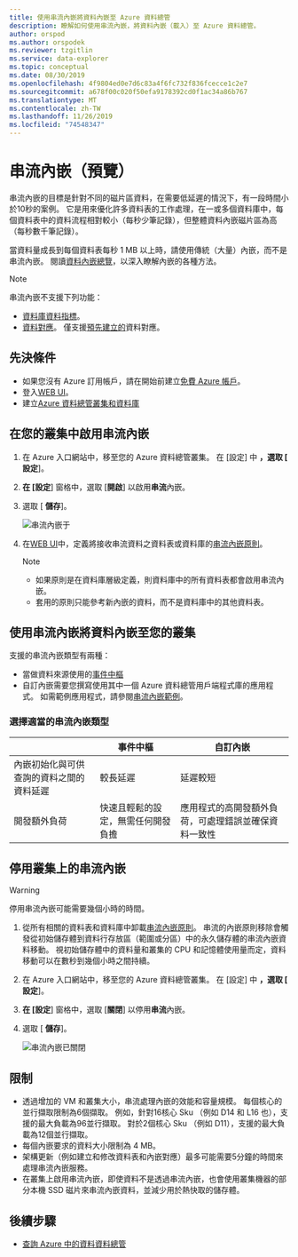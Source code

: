 ```yaml
---
title: 使用串流內嵌將資料內嵌至 Azure 資料總管
description: 瞭解如何使用串流內嵌，將資料內嵌（載入）至 Azure 資料總管。
author: orspod
ms.author: orspodek
ms.reviewer: tzgitlin
ms.service: data-explorer
ms.topic: conceptual
ms.date: 08/30/2019
ms.openlocfilehash: 4f9804ed0e7d6c83a4f6fc732f836fcecce1c2e7
ms.sourcegitcommit: a678f00c020f50efa9178392cd0f1ac34a86b767
ms.translationtype: MT
ms.contentlocale: zh-TW
ms.lasthandoff: 11/26/2019
ms.locfileid: "74548347"
---
```

# <a name="streaming-ingestion-preview"></a>串流內嵌（預覽）

串流內嵌的目標是針對不同的磁片區資料，在需要低延遲的情況下，有一段時間小於10秒的案例。 它是用來優化許多資料表的工作處理，在一或多個資料庫中，每個資料表中的資料流程相對較小（每秒少筆記錄），但整體資料內嵌磁片區為高（每秒數千筆記錄）。

當資料量成長到每個資料表每秒 1 MB 以上時，請使用傳統（大量）內嵌，而不是串流內嵌。 閱讀[資料內嵌總覽](/azure/data-explorer/ingest-data-overview)，以深入瞭解內嵌的各種方法。

> [!NOTE]
> 串流內嵌不支援下列功能：
> * [資料庫資料指標](/azure/kusto/management/databasecursor)。
> * [資料對應](/azure/kusto/management/mappings)。 僅支援[預先建立的](/azure/kusto/management/tables#create-ingestion-mapping)資料對應。 

## <a name="prerequisites"></a>先決條件

* 如果您沒有 Azure 訂用帳戶，請在開始前建立[免費 Azure 帳戶](https://azure.microsoft.com/free/)。
* 登入[WEB UI](https://dataexplorer.azure.com/)。
* 建立[Azure 資料總管叢集和資料庫](create-cluster-database-portal.md)

## <a name="enable-streaming-ingestion-on-your-cluster"></a>在您的叢集中啟用串流內嵌

1. 在 Azure 入口網站中，移至您的 Azure 資料總管叢集。 在 [設定] 中 **，選取 [** **設定**]。 
1. **在 [設定**] 窗格中，選取 [**開啟**] 以啟用**串流**內嵌。
1. 選取 [ **儲存**]。
 
    ![串流內嵌于](media/ingest-data-streaming/streaming-ingestion-on.png)
 
1. 在[WEB UI](https://dataexplorer.azure.com/)中，定義將接收串流資料之資料表或資料庫的[串流內嵌原則](/azure/kusto/concepts/streamingingestionpolicy)。 

    > [!NOTE]
    > * 如果原則是在資料庫層級定義，則資料庫中的所有資料表都會啟用串流內嵌。
    > * 套用的原則只能參考新內嵌的資料，而不是資料庫中的其他資料表。

## <a name="use-streaming-ingestion-to-ingest-data-to-your-cluster"></a>使用串流內嵌將資料內嵌至您的叢集

支援的串流內嵌類型有兩種：

* 當做資料來源使用的[事件中樞](/azure/data-explorer/ingest-data-event-hub)
* 自訂內嵌需要您撰寫使用其中一個 Azure 資料總管用戶端程式庫的應用程式。 如需範例應用程式，請參閱[串流內嵌範例](https://github.com/Azure/azure-kusto-samples-dotnet/tree/master/client/StreamingIngestionSample)。

### <a name="choose-the-appropriate-streaming-ingestion-type"></a>選擇適當的串流內嵌類型

|   |事件中樞  |自訂內嵌  |
|---------|---------|---------|
|內嵌初始化與可供查詢的資料之間的資料延遲   |    較長延遲     |   延遲較短      |
|開發額外負荷    |   快速且輕鬆的設定，無需任何開發負擔    |   應用程式的高開發額外負荷，可處理錯誤並確保資料一致性     |

## <a name="disable-streaming-ingestion-on-your-cluster"></a>停用叢集上的串流內嵌

> [!WARNING]
> 停用串流內嵌可能需要幾個小時的時間。

1. 從所有相關的資料表和資料庫中卸載[串流內嵌原則](/azure/kusto/concepts/streamingingestionpolicy)。 串流的內嵌原則移除會觸發從初始儲存體到資料行存放區（範圍或分區）中的永久儲存體的串流內嵌資料移動。 視初始儲存體中的資料量和叢集的 CPU 和記憶體使用量而定，資料移動可以在數秒到幾個小時之間持續。
1. 在 Azure 入口網站中，移至您的 Azure 資料總管叢集。 在 [設定] 中 **，選取 [** **設定**]。 
1. **在 [設定**] 窗格中，選取 [**關閉**] 以停用**串流**內嵌。
1. 選取 [ **儲存**]。

    ![串流內嵌已關閉](media/ingest-data-streaming/streaming-ingestion-off.png)

## <a name="limitations"></a>限制

* 透過增加的 VM 和叢集大小，串流處理內嵌的效能和容量規模。 每個核心的並行擷取限制為6個擷取。 例如，針對16核心 Sku （例如 D14 和 L16 也），支援的最大負載為96並行擷取。 對於2個核心 Sku （例如 D11），支援的最大負載為12個並行擷取。
* 每個內嵌要求的資料大小限制為 4 MB。
* 架構更新（例如建立和修改資料表和內嵌對應）最多可能需要5分鐘的時間來處理串流內嵌服務。
* 在叢集上啟用串流內嵌，即使資料不是透過串流內嵌，也會使用叢集機器的部分本機 SSD 磁片來串流內嵌資料，並減少用於熱快取的儲存體。

## <a name="next-steps"></a>後續步驟

* [查詢 Azure 中的資料資料總管](web-query-data.md)
